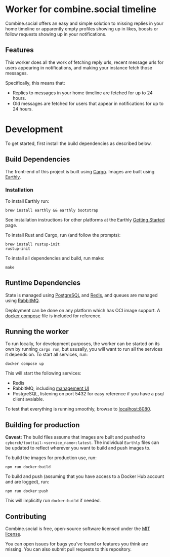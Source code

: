 # Worker for combine.social timeline

Combine.social offers an easy and simple solution to missing replies in your
home timeline or apparently empty profiles showing up in likes, boosts or
follow requests showing up in your notifications.

## Features

This worker does all the work of fetching reply urls, recent message urls for
users appearing in notifications, and making your instance fetch those messages.

Specifically, this means that:

 * Replies to messages in your home timeline are fetched for up to 24 hours.
 * Old messages are fetched for users that appear in notifications for up to 24 hours.

# Development

To get started, first install the build dependencies as described below.

## Build Dependencies

The front-end of this project is built using [Cargo](https://doc.rust-lang.org/cargo/).
Images are built using [Earthly](https://earthly.dev).

### Installation

To install Earthly run:

```
brew install earthly && earthly bootstrap
```

See installation instructions for other platforms at the Earthly
[Getting Started](https://earthly.dev/get-earthly) page.

To install Rust and Cargo, run (and follow the prompts):

```
brew install rustup-init
rustup-init
```

To install all dependencies and build, run make:

```
make
```

## Runtime Dependencies

State is managed using [PostgreSQL](https://www.postgresql.org) and
[Redis](https://redis.io), and queues are managed using
[RabbitMQ](https://www.rabbitmq.com).

Deployment can be done on any platform which has OCI image support. A 
[docker compose](https://docs.docker.com/compose/) file is included for
reference.

## Running the worker

To run locally, for development purposes, the worker can be started on its
own by running `cargo run`, but ususally, you will want to run all the services
it depends on. To start all services, run:

```
docker compose up
```

This will start the following services:

 * Redis
 * RabbitMQ, including [management UI](http://localhost:15672)
 * PostgreSQL, listening on port 5432 for easy reference if you have a psql client avaiable.

To test that everything is running smoothly, browse to [localhost:8080](http://localhost:8080).

## Building for production

**Caveat:** The build files assume that images are built and pushed to
`cyborch/toottail-<service_name>:latest`. The individual `Earthly` files can be
updated to reflect wherever you want to build and push images to.

To build the images for production use, run:

```
npm run docker:build
```

To build and push (assuming that you have access to a Docker Hub account and
are logged), run:

```
npm run docker:push
```

This will implicitly run `docker:build` if needed.

## Contributing

Combine.social is free, open-source software licensed under the [MIT license](LICENSE).

You can open issues for bugs you've found or features you think are missing.
You can also submit pull requests to this repository.
